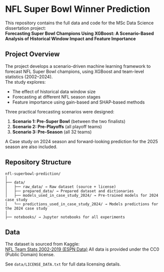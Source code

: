 # NFL Super Bowl Winner Prediction

This repository contains the full data and code for the MSc Data Science dissertation project:  
**Forecasting Super Bowl Champions Using XGBoost: A Scenario-Based Analysis of Historical Window Impact and Feature Importance**

## Project Overview

The project develops a scenario-driven machine learning framework to forecast NFL Super Bowl champions, using XGBoost and team-level statistics (2002–2024).  
The study explores:
- The effect of historical data window size
- Forecasting at different NFL season stages
- Feature importance using gain-based and SHAP-based methods

Three practical forecasting scenarios were designed:
1. **Scenario 1: Pre-Super Bowl** (between the two finalists)
2. **Scenario 2: Pre-Playoffs** (all playoff teams)
3. **Scenario 3: Pre-Season** (all 32 teams)

A Case study on 2024 season and forward-looking prediction for the 2025 season are also included.

## Repository Structure

```
nfl-superbowl-prediction/
│
├── data/
│   ├── raw_data/ → Raw dataset (source + license)
│   ├── prepared_data/ → Prepared dataset and dictionaries
│   ├── models_used_in_case_study_2024/ → Pre-trained models for 2024 case study
│   └── predictions_used_in_case_study_2024/ → Models predictions for the 2024 case study
│
├── notebooks/ → Jupyter notebooks for all experiments
```

## Data

The dataset is sourced from Kaggle:  
[NFL Team Stats 2002-2019 (ESPN Data)](https://www.kaggle.com/datasets/cviaxmiwnptr/nfl-team-stats-20022019-espn)
All data is provided under the CC0 (Public Domain) license.

See `data/LICENSE_DATA.txt` for full data licensing details.
